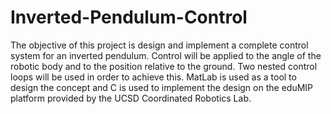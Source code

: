 # Inverted-Pendulum-Control
The objective of this project is design and implement a complete control system for an inverted pendulum. Control will be applied to the angle of the robotic body and to the position relative to the ground. Two nested control loops will be used in order to achieve this. MatLab is used as a tool to design the concept and C is used to implement the design on the eduMIP platform provided by the UCSD Coordinated Robotics Lab.
